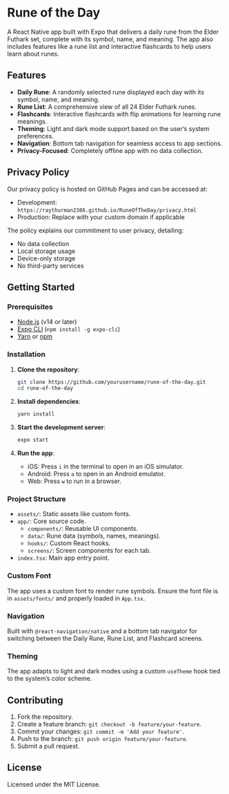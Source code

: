 # Rune of the Day

A React Native app built with Expo that delivers a daily rune from the Elder Futhark set, complete with its symbol, name, and meaning. The app also includes features like a rune list and interactive flashcards to help users learn about runes.

## Features

- **Daily Rune**: A randomly selected rune displayed each day with its symbol, name, and meaning.
- **Rune List**: A comprehensive view of all 24 Elder Futhark runes.
- **Flashcards**: Interactive flashcards with flip animations for learning rune meanings.
- **Theming**: Light and dark mode support based on the user’s system preferences.
- **Navigation**: Bottom tab navigation for seamless access to app sections.
- **Privacy-Focused**: Completely offline app with no data collection.

## Privacy Policy

Our privacy policy is hosted on GitHub Pages and can be accessed at:
- Development: `https://raythurman2386.github.io/RuneOfTheDay/privacy.html`
- Production: Replace with your custom domain if applicable

The policy explains our commitment to user privacy, detailing:
- No data collection
- Local storage usage
- Device-only storage
- No third-party services

## Getting Started

### Prerequisites

- [Node.js](https://nodejs.org/) (v14 or later)
- [Expo CLI](https://docs.expo.dev/get-started/installation/) (`npm install -g expo-cli`)
- [Yarn](https://yarnpkg.com/) or [npm](https://www.npmjs.com/)

### Installation

1. **Clone the repository**:

   ```bash
   git clone https://github.com/yourusername/rune-of-the-day.git
   cd rune-of-the-day
   ```

2. **Install dependencies**:

   ```bash
   yarn install
   ```

3. **Start the development server**:

   ```bash
   expo start
   ```

4. **Run the app**:
   - iOS: Press `i` in the terminal to open in an iOS simulator.
   - Android: Press `a` to open in an Android emulator.
   - Web: Press `w` to run in a browser.

### Project Structure

- `assets/`: Static assets like custom fonts.
- `app/`: Core source code.
  - `components/`: Reusable UI components.
  - `data/`: Rune data (symbols, names, meanings).
  - `hooks/`: Custom React hooks.
  - `screens/`: Screen components for each tab.
- `index.tsx`: Main app entry point.

### Custom Font

The app uses a custom font to render rune symbols. Ensure the font file is in `assets/fonts/` and properly loaded in `App.tsx`.

### Navigation

Built with `@react-navigation/native` and a bottom tab navigator for switching between the Daily Rune, Rune List, and Flashcard screens.

### Theming

The app adapts to light and dark modes using a custom `useTheme` hook tied to the system’s color scheme.

## Contributing

1. Fork the repository.
2. Create a feature branch: `git checkout -b feature/your-feature`.
3. Commit your changes: `git commit -m 'Add your feature'`.
4. Push to the branch: `git push origin feature/your-feature`.
5. Submit a pull request.

## License

Licensed under the MIT License.
